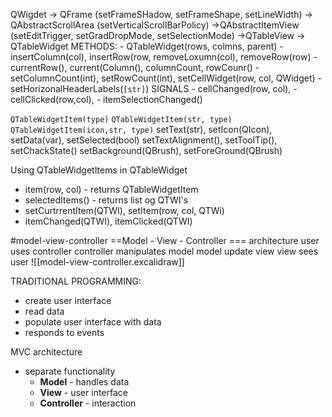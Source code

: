 
QWigdet -> QFrame (setFrameSHadow, setFrameShape, setLineWidth)
								-> QAbstractScrollArea (setVerticalScrollBarPolicy)
									->QAbstractItemView
												(setEditTrigger, setGradDropMode, setSelectionMode)
									->QTableView
											-> QTableWidget
											 METHODS:
													- QTableWidget(rows, colmns, parent)
													- insertColumn(col), insertRow(row, removeLoxumn(col), removeRow(row)
													- currentRow(), current(Column(), columnCount, rowCounr()
													- setColumnCount(int), setRowCount(int), setCellWidget(row, col, QWidget)
													- setHorizonalHeaderLabels(`[str]`)
												SIGNALS
													- cellChanged(row, col), 
													- cellClicked(row,col),
													- itemSelectionChanged()

`QTableWidgetItem(type)`
`QTableWidgetItem(str, type)`
`QTableWidgetItem(icon,str, type)`
	setText(str), setIcon(QIcon), setData(var), setSelected(bool)
	setTextAlignment(), setToolTip(), setChackState()
	setBackground(QBrush), setForeGround(QBrush)

Using QTableWidgetItems in QTableWidget
- item(row, col) - returns QTableWidgetItem
- selectedItems() - returns list og QTWI's
- setCurtrrentItem(QTWI), setItem(row, col, QTWi)
- itemChanged(QTWI), itemClicked(QTWI)










#model-view-controller
==Model - View - Controller === architecture
user uses controller
controller manipulates model
model update view
view sees user
![[model-view-controller.excalidraw]]

TRADITIONAL PROGRAMMING:
- create user interface
- read data
- populate user interface with data
- responds to events

MVC architecture
- separate functionality
	- **Model** - handles data
	- **View** - user interface
	- **Controller** - interaction













